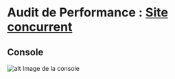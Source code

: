 # Audit de Performance : [Site concurrent](http://todolistme.net/)

## Console

![alt Image de la console](img/auditConsole)

